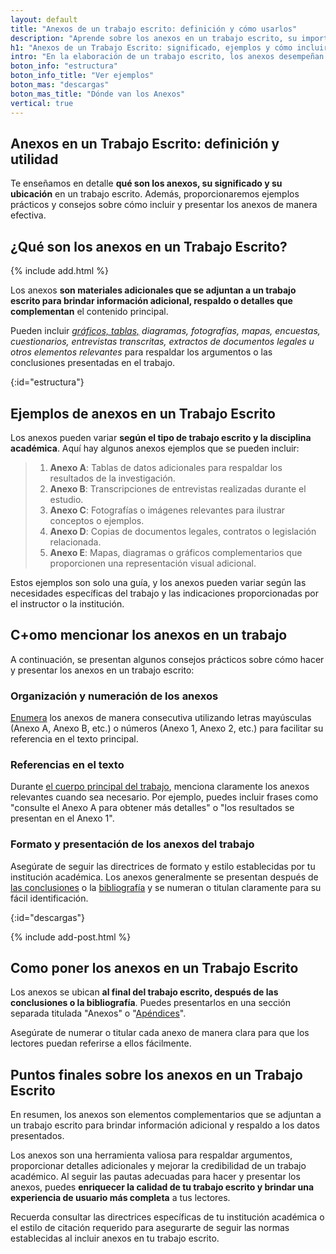 ```yaml
---
layout: default
title: "Anexos de un trabajo escrito: definición y cómo usarlos"
description: "Aprende sobre los anexos en un trabajo escrito, su importancia y cómo agregarlos adecuadamente. Crea anexos efectivos en tus trabajos escritos. ↩"
h1: "Anexos de un Trabajo Escrito: significado, ejemplos y cómo incluirlos"
intro: "En la elaboración de un trabajo escrito, los anexos desempeñan un papel importante al proporcionar información complementaria y respaldo a los datos presentados en el cuerpo principal del documento."
boton_info: "estructura"
boton_info_title: "Ver ejemplos"
boton_mas: "descargas"
boton_mas_title: "Dónde van los Anexos"
vertical: true
---
```

## Anexos en un Trabajo Escrito: definición y utilidad

Te enseñamos en detalle **qué son los anexos, su significado y su ubicación** en un trabajo escrito. Además, proporcionaremos ejemplos prácticos y consejos sobre cómo incluir y presentar los anexos de manera efectiva.

## ¿Qué son los anexos en un Trabajo Escrito?

{% include add.html %}

Los anexos **son materiales adicionales que se adjuntan a un trabajo escrito para brindar información adicional, respaldo o detalles que complementan** el contenido principal.

Pueden incluir *[gráficos, tablas,]({{'normas-apa/tablas-y-figuras-normas-apa'|relative_url}} "Tablas y gráficos Normas APA") diagramas, fotografías, mapas, encuestas, cuestionarios, entrevistas transcritas, extractos de documentos legales u otros elementos relevantes* para respaldar los argumentos o las conclusiones presentadas en el trabajo.
<!-- Anclaje para que la barra fijada no cubra el siguiente subtítulo -->
{:id="estructura"}

## Ejemplos de anexos en un Trabajo Escrito

Los anexos pueden variar **según el tipo de trabajo escrito y la disciplina académica**. Aquí hay algunos anexos ejemplos que se pueden incluir:

>1. **Anexo A**: Tablas de datos adicionales para respaldar los resultados de la investigación.
>2. **Anexo B**: Transcripciones de entrevistas realizadas durante el estudio.
>3. **Anexo C**: Fotografías o imágenes relevantes para ilustrar conceptos o ejemplos.
>4. **Anexo D**: Copias de documentos legales, contratos o legislación relacionada.
>5. **Anexo E**: Mapas, diagramas o gráficos complementarios que proporcionen una representación visual adicional.

Estos ejemplos son solo una guía, y los anexos pueden variar según las necesidades específicas del trabajo y las indicaciones proporcionadas por el instructor o la institución.

## C+omo mencionar los anexos en un trabajo

A continuación, se presentan algunos consejos prácticos sobre cómo hacer y presentar los anexos en un trabajo escrito:

### Organización y numeración de los anexos

[Enumera]({{'numeracion-trabajo-escrito'|relative_url}} "Numeración trabajo escrito") los anexos de manera consecutiva utilizando letras mayúsculas (Anexo A, Anexo B, etc.) o números (Anexo 1, Anexo 2, etc.) para facilitar su referencia en el texto principal.

### Referencias en el texto

Durante [el cuerpo principal del trabajo]({{'cuerpo-trabajo-escrito'|relative_url}} "Cuerpo trabajo escrito"), menciona claramente los anexos relevantes cuando sea necesario. Por ejemplo, puedes incluir frases como "consulte el Anexo A para obtener más detalles" o "los resultados se presentan en el Anexo 1".

### Formato y presentación de los anexos del trabajo

Asegúrate de seguir las directrices de formato y estilo establecidas por tu institución académica. Los anexos generalmente se presentan después de [las conclusiones]({{'conclusiones-trabajo-escrito'|relative_url}} "Conclusiones trabajo escrito") o la [bibliografía]({{'bibliografia-trabajo-escrito'|relative_url}} "Bibliografía trabajo escrito") y se numeran o titulan claramente para su fácil identificación.
<!-- Anclaje para que la barra fijada no cubra el siguiente subtítulo -->
{:id="descargas"}

{% include add-post.html %}

## Como poner los anexos en un Trabajo Escrito

Los anexos se ubican **al final del trabajo escrito, después de las conclusiones o la bibliografía**. Puedes presentarlos en una sección separada titulada "Anexos" o "[Apéndices]({{'apendice-trabajo-escrito'|relative_url}} "Apéndices trabajo escrito")".

Asegúrate de numerar o titular cada anexo de manera clara para que los lectores puedan referirse a ellos fácilmente.

## Puntos finales sobre los anexos en un Trabajo Escrito

En resumen, los anexos son elementos complementarios que se adjuntan a un trabajo escrito para brindar información adicional y respaldo a los datos presentados.

Los anexos son una herramienta valiosa para respaldar argumentos, proporcionar detalles adicionales y mejorar la credibilidad de un trabajo académico. Al seguir las pautas adecuadas para hacer y presentar los anexos, puedes **enriquecer la calidad de tu trabajo escrito y brindar una experiencia de usuario más completa** a tus lectores.

Recuerda consultar las directrices específicas de tu institución académica o el estilo de citación requerido para asegurarte de seguir las normas establecidas al incluir anexos en tu trabajo escrito.
